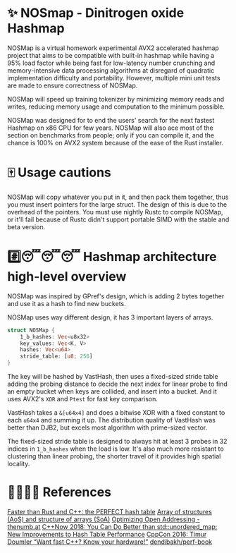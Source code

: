 # ✨ NOSmap - Dinitrogen oxide Hashmap
NOSMap is a virtual homework experimental AVX2 accelerated hashmap ​project that aims to be compatible with built-in hashmap while having a 95% load factor while being fast for low-latency number crunching and memory-intensive data processing algorithms at disregard of quadratic implementation difficulty and portability. However, multiple mini unit tests are made to ensure correctness of NOSMap.

NOSMap will speed up training tokenizer by minimizing memory reads and writes, reducing memory usage and computation to the minimum possible.

NOSMap was designed for to end the users' search for the next fastest Hashmap on x86 CPU for few years. NOSMap will also ace most of the section on benchmarks from people; only if you can compile it, and the chance is 100% on AVX2 system because of the ease of the Rust installer.

# 🀄 Usage cautions
NOSMap will copy whatever you put in it, and then pack them together, thus you must insert pointers for the large struct. The design of this is due to the overhead of the pointers.
You must use nightly Rustc to compile NOSMap, or it'll fail because of Rustc didn't support portable SIMD with the stable and beta version.

# #️⃣😴😴😴 Hashmap architecture high-level overview
NOSMap was inspired by GPref's design, which is adding 2 bytes together and use it as a hash to find new buckets.

NOSMap uses way different design, it has 3 important layers of arrays.
```rs
struct NOSMap {
	1_b_hashes: Vec<u8x32>
	key_values: Vec<K, V>
	hashes: Vec<u64>
	stride_table: [u8; 256]
}
```

The key will be hashed by VastHash, then uses a fixed-sized stride table adding the probing distance to decide the next index for linear probe to find an empty bucket when keys are collided, and insert into a bucket. And it uses AVX2's `XOR` and `Ptest` for fast key comparison.

VastHash takes a `&[u64x4]` and does a bitwise XOR with a fixed constant to each `u64x4` and summing it up. The distribution quality of VastHash was better than DJB2, but excels most algorithm with prime-sized vector.

The fixed-sized stride table is designed to always hit at least 3 probes in 32 indices in `1_b_hashes` when the load is low. It's also much more resistant to clustering than linear probing, the shorter travel of it provides high spatial locality.

# 🧻🤣🤣🤣 References
[Faster than Rust and C++: the PERFECT hash table](https://youtu.be/DMQ_HcNSOAI)
[Array of structures (AoS) and structure of arrays (SoA)](https://en.wikipedia.org/wiki/AoS_and_SoA#Structure_of_arrays)
[Optimizing Open Addressing - thenumb.at](https://thenumb.at/Hashtables/)
[C++Now 2018: You Can Do Better than std::unordered_map: New Improvements to Hash Table Performance](https://youtu.be/M2fKMP47slQ)
[CppCon 2016: Timur Doumler “Want fast C++? Know your hardware!"](https://youtu.be/BP6NxVxDQIs)
[dendibakh/perf-book](https://github.com/dendibakh/perf-book)

